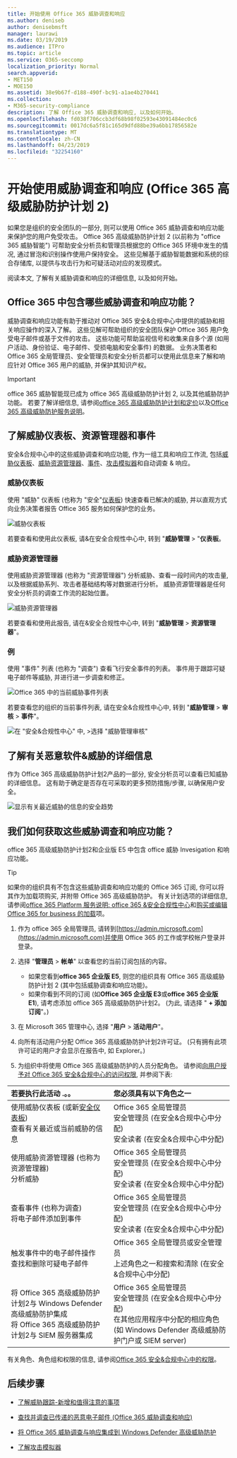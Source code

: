 ```yaml
---
title: 开始使用 Office 365 威胁调查和响应
ms.author: deniseb
author: denisebmsft
manager: laurawi
ms.date: 03/19/2019
ms.audience: ITPro
ms.topic: article
ms.service: O365-seccomp
localization_priority: Normal
search.appverid:
- MET150
- MOE150
ms.assetid: 38e9b67f-d188-490f-bc91-a1ae4b270441
ms.collection:
- M365-security-compliance
description: 了解 Office 365 威胁调查和响应, 以及如何开始。
ms.openlocfilehash: fd038f706ccb3df68b98f02593e43091484ec0c6
ms.sourcegitcommit: 0017dc6a5f81c165d9dfd88be39a6bb17856582e
ms.translationtype: MT
ms.contentlocale: zh-CN
ms.lasthandoff: 04/23/2019
ms.locfileid: "32254160"
---
```

# <a name="get-started-with-threat-investigation-and-response-office-365-advanced-threat-protection-plan-2"></a>开始使用威胁调查和响应 (Office 365 高级威胁防护计划 2)

如果您是组织的安全团队的一部分, 则可以使用 Office 365 威胁调查和响应功能来保护您的用户免受攻击。 Office 365 高级威胁防护计划 2 (以前称为 "office 365 威胁智能") 可帮助安全分析员和管理员根据您的 Office 365 环境中发生的情况, 通过冒泡和识别操作使用户保持安全。 这些见解基于威胁智能数据和系统的综合存储库, 以提供与攻击行为和可疑活动对应的发现模式。
  
阅读本文, 了解有关威胁调查和响应的详细信息, 以及如何开始。
  
## <a name="what-are-the-threat-investigation-and-response-capabilities-included-in-office-365"></a>Office 365 中包含哪些威胁调查和响应功能？

威胁调查和响应功能有助于推动对 Office 365 安全&amp;合规中心中提供的威胁和相关响应操作的深入了解。 这些见解可帮助组织的安全团队保护 Office 365 用户免受电子邮件或基于文件的攻击。 这些功能可帮助监视信号和收集来自多个源 (如用户活动、身份验证、电子邮件、受损电脑和安全事件) 的数据。 业务决策者和 Office 365 全局管理员、安全管理员和安全分析员都可以使用此信息来了解和响应针对 Office 365 用户的威胁, 并保护其知识产权。

> [!IMPORTANT]
> office 365 威胁智能现已成为 office 365 高级威胁防护计划 2, 以及其他威胁防护功能。 若要了解详细信息, 请参阅[office 365 高级威胁防护计划和定价](https://products.office.com/exchange/advance-threat-protection)以及[Office 365 高级威胁防护服务说明](https://docs.microsoft.com/office365/servicedescriptions/office-365-advanced-threat-protection-service-description)。
  
## <a name="get-acquainted-with-the-threat-dashboard-explorer-and-incidents"></a>了解威胁仪表板、资源管理器和事件

安全&amp;合规中心中的这些威胁调查和响应功能, 作为一组工具和响应工作流, 包括[威胁仪表板](#threat-dashboard)、[威胁资源管理器](#threat-explorer)、[事件](get-started-with-ti.md#incidents)、[攻击模拟器](attack-simulator.md)和自动调查 & 响应。
  
### <a name="threat-dashboard"></a>威胁仪表板

使用 "威胁" 仪表板 (也称为 "安全"[仪表板](security-dashboard.md)) 快速查看已解决的威胁, 并以直观方式向业务决策者报告 Office 365 服务如何保护您的业务。
  
![威胁仪表板](media/ce013a31-3f80-4d09-bb95-bfb7623b8bc4.png)
  
若要查看和使用此仪表板, 请&amp;在安全合规性中心中, 转到 "**威胁管理** \> "**仪表板**。
  
### <a name="threat-explorer"></a>威胁资源管理器

使用威胁资源管理器 (也称为 "资源管理器") 分析威胁、查看一段时间内的攻击量, 以及根据威胁系列、攻击者基础结构等对数据进行分析。 威胁资源管理器是任何安全分析员的调查工作流的起始位置。
  
![威胁资源管理器](media/7a7cecee-17f0-4134-bcb8-7cee3f3c3890.png)
  
若要查看和使用此报告, 请在&amp;安全合规性中心中, 转到 "**威胁管理** \> **资源管理器**"。
  
 ### <a name="incidents"></a>例

使用 "事件" 列表 (也称为 "调查") 查看飞行安全事件的列表。 事件用于跟踪可疑电子邮件等威胁, 并进行进一步调查和修正。
  
![Office 365 中的当前威胁事件列表](media/acadd4c7-d2de-4146-aeb8-90cfad805a9c.png)
  
若要查看您的组织的当前事件列表, 请在安全&amp;合规性中心中, 转到 "**威胁管理** \> **审核** \> **事件**"。
  
![在 "安全&amp;合规性中心" 中, \>选择 "威胁管理审核"](media/e0f46454-fa38-40f0-a120-b595614d1d22.png)
  
## <a name="learn-more-about-malware-amp-threats"></a>了解有关恶意软件&amp;威胁的详细信息

作为 Office 365 高级威胁防护计划2产品的一部分, 安全分析员可以查看已知威胁的详细信息。 这有助于确定是否存在可采取的更多预防措施/步骤, 以确保用户安全。
  
![显示有关最近威胁的信息的安全趋势](media/11e7d40d-139b-4c56-8d52-c091c8654151.png) 
  
## <a name="how-do-we-get-these-threat-investigation-and-response-capabilities"></a>我们如何获取这些威胁调查和响应功能？

office 365 高级威胁防护计划2和企业版 E5 中包含 office 威胁 Invesigation 和响应功能。 

> [!TIP]
> 如果你的组织具有不包含这些威胁调查和响应功能的 Office 365 订阅, 你可以将其作为加载项购买, 并附带 Office 365 高级威胁防护。 有关计划选项的详细信息, 请参阅[office 365 Platform 服务说明: office 365 &amp;安全合规性中心](https://docs.microsoft.com/office365/servicedescriptions/office-365-platform-service-description/office-365-securitycompliance-center)和[购买或编辑 Office 365 for business 的加载](https://docs.microsoft.com/office365/admin/subscriptions-and-billing/buy-or-edit-an-add-on)项。
  
1. 作为 office 365 全局管理员, 请转到[https://admin.microsoft.com](https://admin.microsoft.com)并使用 Office 365 的工作或学校帐户登录并登录。 
    
2. 选择 "**管理员** \> **帐单**" 以查看您的当前订阅包括的内容。 
    - 如果您看到**office 365 企业版 E5**, 则您的组织具有 Office 365 高级威胁防护计划 2 (其中包括威胁调查和响应功能)。 
    - 如果你看到不同的订阅 (如**Office 365 企业版 E3**或**office 365 企业版 E1**), 请考虑添加 office 365 高级威胁防护计划2。 (为此, 请选择 " **+ 添加订阅**"。)
    
3. 在 Microsoft 365 管理中心, 选择 "**用户** \> **活动用户**"。
    
5. 向所有活动用户分配 Office 365 高级威胁防护计划2许可证。 (只有拥有此项许可证的用户才会显示在报告中, 如 Explorer。)
    
6. 为组织中将使用 Office 365 高级威胁防护的人员分配角色。 请参阅[向用户授予对 Office 365 安全&amp;合规中心的访问权限](grant-access-to-the-security-and-compliance-center.md), 并参阅下表:<br/>

  |**若要执行此活动 .。。** <br/> |**您必须具有以下角色之一** <br/> |  
  |:-----|:-----|
  |使用威胁仪表板 (或新[安全仪表板](security-dashboard.md))<br/> 查看有关最近或当前威胁的信息  <br/> |Office 365 全局管理员  <br/> 安全管理员 (在安全&amp;合规中心中分配)  <br/> 安全读者 (在安全&amp;合规中心中分配)  <br/> |
  |使用威胁资源管理器 (也称为资源管理器)  <br/> 分析威胁  <br/> |Office 365 全局管理员  <br/> 安全管理员 (在安全&amp;合规中心中分配)  <br/> 安全读者 (在安全&amp;合规中心中分配)  <br/> |
  |查看事件 (也称为调查) <br/> 将电子邮件添加到事件  <br/> |Office 365 全局管理员  <br/> 安全管理员 (在安全&amp;合规中心中分配)  <br/> 安全读者 (在安全&amp;合规中心中分配)  <br/> |
  |触发事件中的电子邮件操作  <br/> 查找和删除可疑电子邮件  <br/> |Office 365 全局管理员或安全管理员  <br/> 上述角色之一和搜索和清除 (在安全&amp;合规中心中分配)  <br/> |
  |将 Office 365 高级威胁防护计划2与 Windows Defender 高级威胁防护集成  <br/> 将 Office 365 高级威胁防护计划2与 SIEM 服务器集成  <br/> |Office 365 全局管理员  <br/> 安全管理员 (在安全&amp;合规中心中分配)  <br/> 在其他应用程序中分配的相应角色 (如 Windows Defender 高级威胁防护门户或 SIEM server)  <br/> |
   
有关角色、角色组和权限的信息, 请参阅[Office 365 安全&amp;合规中心中的权限](permissions-in-the-security-and-compliance-center.md)。
    
## <a name="next-steps"></a>后续步骤

- [了解威胁跟踪-新增和值得注意的事项](threat-trackers.md)
    
- [查找并调查已传递的恶意电子邮件 (Office 365 威胁调查和响应)](investigate-malicious-email-that-was-delivered.md)
    
- [将 Office 365 威胁调查与响应集成到 Windows Defender 高级威胁防护](integrate-office-365-ti-with-wdatp.md)
    
- [了解攻击模拟器](attack-simulator.md)
  

